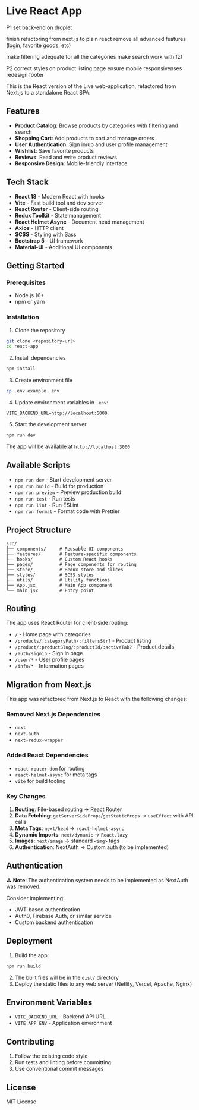 # Live React App

P1
set back-end on droplet

finish refactoring from next.js to plain react
remove all advanced features (login, favorite goods, etc)

make filtering adequate for all the categories 
make search work with fzf

P2
correct styles on product listing page
ensure mobile responsivenses
redesign footer










This is the React version of the Live web-application, refactored from Next.js to a standalone React SPA.

## Features

- **Product Catalog**: Browse products by categories with filtering and search
- **Shopping Cart**: Add products to cart and manage orders
- **User Authentication**: Sign in/up and user profile management
- **Wishlist**: Save favorite products
- **Reviews**: Read and write product reviews
- **Responsive Design**: Mobile-friendly interface

## Tech Stack

- **React 18** - Modern React with hooks
- **Vite** - Fast build tool and dev server
- **React Router** - Client-side routing
- **Redux Toolkit** - State management
- **React Helmet Async** - Document head management
- **Axios** - HTTP client
- **SCSS** - Styling with Sass
- **Bootstrap 5** - UI framework
- **Material-UI** - Additional UI components

## Getting Started

### Prerequisites

- Node.js 16+ 
- npm or yarn

### Installation

1. Clone the repository
```bash
git clone <repository-url>
cd react-app
```

2. Install dependencies
```bash
npm install
```

3. Create environment file
```bash
cp .env.example .env
```

4. Update environment variables in `.env`:
```env
VITE_BACKEND_URL=http://localhost:5000
```

5. Start the development server
```bash
npm run dev
```

The app will be available at `http://localhost:3000`

## Available Scripts

- `npm run dev` - Start development server
- `npm run build` - Build for production
- `npm run preview` - Preview production build
- `npm run test` - Run tests
- `npm run lint` - Run ESLint
- `npm run format` - Format code with Prettier

## Project Structure

```
src/
├── components/     # Reusable UI components
├── features/       # Feature-specific components
├── hooks/          # Custom React hooks
├── pages/          # Page components for routing
├── store/          # Redux store and slices
├── styles/         # SCSS styles
├── utils/          # Utility functions
├── App.jsx         # Main App component
└── main.jsx        # Entry point
```

## Routing

The app uses React Router for client-side routing:

- `/` - Home page with categories
- `/products/:categoryPath/:filtersStr?` - Product listing
- `/product/:productSlug/:productId/:activeTab?` - Product details
- `/auth/signin` - Sign in page
- `/user/*` - User profile pages
- `/info/*` - Information pages

## Migration from Next.js

This app was refactored from Next.js to React with the following changes:

### Removed Next.js Dependencies
- `next`
- `next-auth`
- `next-redux-wrapper`

### Added React Dependencies
- `react-router-dom` for routing
- `react-helmet-async` for meta tags
- `vite` for build tooling

### Key Changes
1. **Routing**: File-based routing → React Router
2. **Data Fetching**: `getServerSideProps`/`getStaticProps` → `useEffect` with API calls
3. **Meta Tags**: `next/head` → `react-helmet-async`
4. **Dynamic Imports**: `next/dynamic` → `React.lazy`
5. **Images**: `next/image` → standard `<img>` tags
6. **Authentication**: NextAuth → Custom auth (to be implemented)

## Authentication

⚠️ **Note**: The authentication system needs to be implemented as NextAuth was removed. 

Consider implementing:
- JWT-based authentication
- Auth0, Firebase Auth, or similar service
- Custom backend authentication

## Deployment

1. Build the app:
```bash
npm run build
```

2. The built files will be in the `dist/` directory
3. Deploy the static files to any web server (Netlify, Vercel, Apache, Nginx)

## Environment Variables

- `VITE_BACKEND_URL` - Backend API URL
- `VITE_APP_ENV` - Application environment

## Contributing

1. Follow the existing code style
2. Run tests and linting before committing
3. Use conventional commit messages

## License

MIT License
